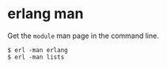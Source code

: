 # erlang man
Get the `module` man page in the command line.

```
$ erl -man erlang
$ erl -man lists
```

